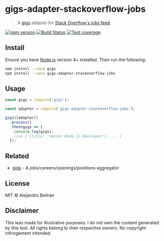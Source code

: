 # gigs-adapter-stackoverflow-jobs

> A [gigs](https://github.com/alebelcor/gigs) adapter for [Stack Overflow's jobs feed](http://stackoverflow.com/jobs)

[![npm version](https://img.shields.io/npm/v/gigs-adapter-stackoverflow-jobs.svg)](https://npmjs.org/package/gigs-adapter-stackoverflow-jobs)
[![Build Status](https://img.shields.io/travis/alebelcor/gigs-adapter-stackoverflow-jobs/master.svg)](https://travis-ci.org/alebelcor/gigs-adapter-stackoverflow-jobs)
[![Test coverage](https://img.shields.io/coveralls/alebelcor/gigs-adapter-stackoverflow-jobs.svg)](https://coveralls.io/github/alebelcor/gigs-adapter-stackoverflow-jobs)

## Install

Ensure you have [Node.js](https://nodejs.org) version 4+ installed. Then run the following:

```bash
npm install --save gigs
npm install --save gigs-adapter-stackoverflow-jobs
```

## Usage

```js
const gigs = require('gigs');

const adapter = require('gigs-adapter-stackoverflow-jobs');

gigs([adapter])
  .process()
  .then(gigs => {
    console.log(gigs);
    //=> [ {title: 'Senior Node.js Developer'}, ... ]
  });
```

## Related

* [gigs](https://github.com/alebelcor/gigs) - A jobs/careers/openings/positions aggregator

## License

MIT © Alejandro Beltrán

## Disclaimer

This was made for illustrative purposes.
I do not own the content generated by this tool.
All rights belong to their respective owners.
No copyright infringement intended.
